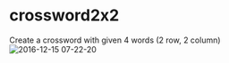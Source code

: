 # crossword2x2
Create a crossword with given 4 words (2 row, 2 column)
![2016-12-15 07-22-20](https://user-images.githubusercontent.com/2305362/41248326-547cd1ba-6db9-11e8-90ab-343909227ea2.png)
